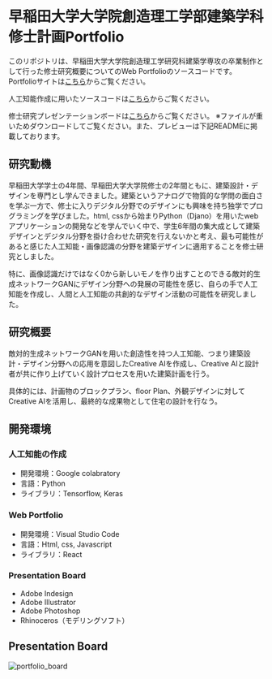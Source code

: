 # 早稲田大学大学院創造理工学部建築学科　修士計画Portfolio

このリポジトリは、早稲田大学大学院創造理工学研究科建築学専攻の卒業制作として行った修士研究概要についてのWeb Portfolioのソースコードです。  Portfolioサイトは[こちら](https://yusnmt.tech)からご覧ください。

人工知能作成に用いたソースコードは[こちら](https://colab.research.google.com/drive/1uILrN8lX0Jl_C-VBQ1Rn3MAcuYt6mPWP?usp=sharing)からご覧ください。

修士研究プレゼンテーションボードは[こちら](https://drive.google.com/file/d/1xcnwRNXyPjBMSLpse32CQpNSfG4L1RUL/view?usp=sharing)からご覧ください。  ※ファイルが重いためダウンロードしてご覧ください。また、プレビューは下記READMEに掲載しております。

## 研究動機

早稲田大学学士の4年間、早稲田大学大学院修士の2年間ともに、建築設計・デザインを専門とし学んできました。建築というアナログで物質的な学問の面白さを学ぶ一方で、修士に入りデジタル分野でのデザインにも興味を持ち独学でプログラミングを学びました。html, cssから始まりPython（Djano）を用いたwebアプリケーションの開発などを学んでいく中で、学生6年間の集大成として建築デザインとデジタル分野を掛け合わせた研究を行えないかと考え、最も可能性があると感じた人工知能・画像認識の分野を建築デザインに適用することを修士研究としました。

特に、画像認識だけではなく0から新しいモノを作り出すことのできる敵対的生成ネットワークGANにデザイン分野への発展の可能性を感じ、自らの手で人工知能を作成し、人間と人工知能の共創的なデザイン活動の可能性を研究しました。

## 研究概要

敵対的生成ネットワークGANを用いた創造性を持つ人工知能、つまり建築設計・デザイン分野への応用を意図したCreative AIを作成し、Creative AIと設計者が共に作り上げていく設計プロセスを用いた建築計画を行う。

具体的には、計画物のブロックプラン、floor Plan、外観デザインに対してCreative AIを活用し、最終的な成果物として住宅の設計を行なう。

## 開発環境
### 人工知能の作成
* 開発環境：Google colabratory
* 言語：Python
* ライブラリ：Tensorflow, Keras

### Web Portfolio
* 開発環境：Visual Studio Code
* 言語：Html, css, Javascript
* ライブラリ：React

### Presentation Board
* Adobe Indesign
* Adobe Illustrator
* Adobe Photoshop
* Rhinoceros（モデリングソフト）

## Presentation Board
![portfolio_board](https://user-images.githubusercontent.com/87215668/155883613-45ccea8c-5680-4af5-9660-8fd3c9345795.png)